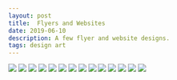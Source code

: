 ```yaml
---
layout: post
title:  Flyers and Websites
date: 2019-06-10
description: A few flyer and website designs.
tags: design art
---
```


<img src="https://www.dropbox.com/s/eez4fw1z6eno1pf/alemany.jpg?raw=1" class="post-img">
<img src="https://www.dropbox.com/s/rnmbspv5t25d8eh/yo_martin.jpg?raw=1" class="post-img">
<img src="https://www.dropbox.com/s/pl048gu3rsmhujx/harwood.jpg?raw=1" class="post-img">
<img src="https://www.dropbox.com/s/bwi7obcxpg7aq4z/mailove.jpg?raw=1" class="post-img">
<img src="https://www.dropbox.com/s/pwkwswwwqca79la/subirachs.jpg?raw=1" class="post-img">
<img src="https://www.dropbox.com/s/os46sqw092atuhy/ballve.jpg?raw=1" class="post-img">
<img src="https://www.dropbox.com/s/l0jhymo61ep77eh/ceballos.jpg?raw=1" class="post-img">
<img src="https://www.dropbox.com/s/9195ym3aoy0ldra/domenech.jpg?raw=1" class="post-img">
<img src="https://www.dropbox.com/s/djsee64h7zv3crc/jasna.jpg?raw=1" class="post-img">
<img src="https://www.dropbox.com/s/2fwrrps28gea9tx/miky.jpg?raw=1" class="post-img">
<img src="https://www.dropbox.com/s/972s1fzn423lq84/nachebauer.jpg?raw=1" class="post-img">
<img src="https://www.dropbox.com/s/4s1rf5jiqvl08w8/raset.jpg?raw=1" class="post-img">
<img src="https://www.dropbox.com/s/w6op0iiuvfpa5vt/schroeder.jpg?raw=1" class="post-img">
<img src="https://www.dropbox.com/s/n6srfh2fe2vrlbs/vilanova.jpg?raw=1" class="post-img">

